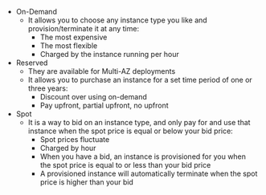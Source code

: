 - On-Demand
  - It allows you to choose any instance type you like and provision/terminate it at any time:
    - The most expensive
    - The most flexible
    - Charged by the instance running per hour
- Reserved
  - They are available for Multi-AZ deployments
  - It allows you to purchase an instance for a set time period of one or three years:
    - Discount over using on-demand
    - Pay upfront, partial upfront, no upfront
- Spot
  - It is a way to bid on an instance type, and only pay for and use that instance when the spot price is equal or below your bid price:
    - Spot prices fluctuate
    - Charged by hour
    - When you have a bid, an instance is provisioned for you when the spot price is equal to or less than your bid price
    - A provisioned instance will automatically terminate when the spot price is higher than your bid